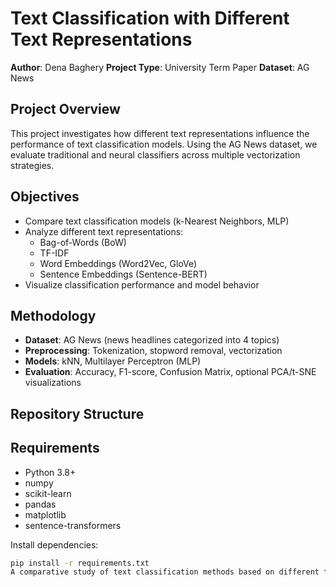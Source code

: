 # Text Classification with Different Text Representations

**Author**: Dena Baghery
**Project Type**: University Term Paper
**Dataset**: AG News

## Project Overview

This project investigates how different text representations influence the performance of text classification models. Using the AG News dataset, we evaluate traditional and neural classifiers across multiple vectorization strategies.

## Objectives

- Compare text classification models (k-Nearest Neighbors, MLP)
- Analyze different text representations:
  - Bag-of-Words (BoW)
  - TF-IDF
  - Word Embeddings (Word2Vec, GloVe)
  - Sentence Embeddings (Sentence-BERT)
- Visualize classification performance and model behavior

## Methodology

- **Dataset**: AG News (news headlines categorized into 4 topics)
- **Preprocessing**: Tokenization, stopword removal, vectorization
- **Models**: kNN, Multilayer Perceptron (MLP)
- **Evaluation**: Accuracy, F1-score, Confusion Matrix, optional PCA/t-SNE visualizations

## Repository Structure



## Requirements

- Python 3.8+
- numpy
- scikit-learn
- pandas
- matplotlib
- sentence-transformers

Install dependencies:

```bash
pip install -r requirements.txt
A comparative study of text classification methods based on different text representations using the AG News dataset.
